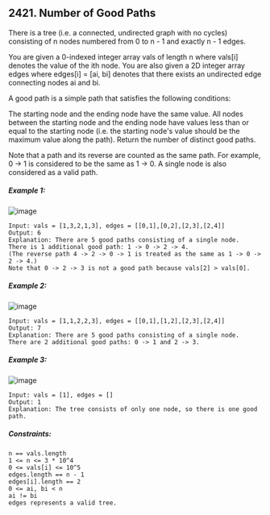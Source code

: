 ﻿## 2421. Number of Good Paths

There is a tree (i.e. a connected, undirected graph with no cycles) consisting of n nodes numbered from 0 to n - 1 and exactly n - 1 edges.

You are given a 0-indexed integer array vals of length n where vals[i] denotes the value of the ith node. You are also given a 2D integer array edges where edges[i] = [ai, bi] denotes that there exists an undirected edge connecting nodes ai and bi.

A good path is a simple path that satisfies the following conditions:

The starting node and the ending node have the same value.
All nodes between the starting node and the ending node have values less than or equal to the starting node (i.e. the starting node's value should be the maximum value along the path).
Return the number of distinct good paths.

Note that a path and its reverse are counted as the same path. For example, 0 -> 1 is considered to be the same as 1 -> 0. A single node is also considered as a valid path.

##### Example 1:

![image](https://user-images.githubusercontent.com/36387585/212548296-97758cb0-7b80-4675-aa78-da0df7e07172.png)

    Input: vals = [1,3,2,1,3], edges = [[0,1],[0,2],[2,3],[2,4]]
    Output: 6
    Explanation: There are 5 good paths consisting of a single node.
    There is 1 additional good path: 1 -> 0 -> 2 -> 4.
    (The reverse path 4 -> 2 -> 0 -> 1 is treated as the same as 1 -> 0 -> 2 -> 4.)
    Note that 0 -> 2 -> 3 is not a good path because vals[2] > vals[0].

##### Example 2:

![image](https://user-images.githubusercontent.com/36387585/212548303-bd0be50d-ed6d-4a52-b754-a92873643e17.png)

    Input: vals = [1,1,2,2,3], edges = [[0,1],[1,2],[2,3],[2,4]]
    Output: 7
    Explanation: There are 5 good paths consisting of a single node.
    There are 2 additional good paths: 0 -> 1 and 2 -> 3.

##### Example 3:

![image](https://user-images.githubusercontent.com/36387585/212548321-cef1941a-3a79-427d-b0e9-d679bae7a226.png)

    Input: vals = [1], edges = []
    Output: 1
    Explanation: The tree consists of only one node, so there is one good path.

##### Constraints:

    n == vals.length
    1 <= n <= 3 * 10^4
    0 <= vals[i] <= 10^5
    edges.length == n - 1
    edges[i].length == 2
    0 <= ai, bi < n
    ai != bi
    edges represents a valid tree.
